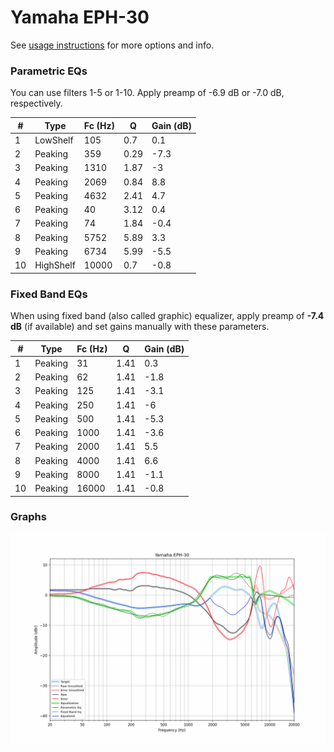# Yamaha EPH-30
See [usage instructions](https://github.com/jaakkopasanen/AutoEq#usage) for more options and info.

### Parametric EQs
You can use filters 1-5 or 1-10. Apply preamp of -6.9 dB or -7.0 dB, respectively.

|   # | Type      |   Fc (Hz) |    Q |   Gain (dB) |
|-----|-----------|-----------|------|-------------|
|   1 | LowShelf  |       105 | 0.7  |         0.1 |
|   2 | Peaking   |       359 | 0.29 |        -7.3 |
|   3 | Peaking   |      1310 | 1.87 |        -3   |
|   4 | Peaking   |      2069 | 0.84 |         8.8 |
|   5 | Peaking   |      4632 | 2.41 |         4.7 |
|   6 | Peaking   |        40 | 3.12 |         0.4 |
|   7 | Peaking   |        74 | 1.84 |        -0.4 |
|   8 | Peaking   |      5752 | 5.89 |         3.3 |
|   9 | Peaking   |      6734 | 5.99 |        -5.5 |
|  10 | HighShelf |     10000 | 0.7  |        -0.8 |

### Fixed Band EQs
When using fixed band (also called graphic) equalizer, apply preamp of **-7.4 dB** (if available) and set gains manually with these parameters.

|   # | Type    |   Fc (Hz) |    Q |   Gain (dB) |
|-----|---------|-----------|------|-------------|
|   1 | Peaking |        31 | 1.41 |         0.3 |
|   2 | Peaking |        62 | 1.41 |        -1.8 |
|   3 | Peaking |       125 | 1.41 |        -3.1 |
|   4 | Peaking |       250 | 1.41 |        -6   |
|   5 | Peaking |       500 | 1.41 |        -5.3 |
|   6 | Peaking |      1000 | 1.41 |        -3.6 |
|   7 | Peaking |      2000 | 1.41 |         5.5 |
|   8 | Peaking |      4000 | 1.41 |         6.6 |
|   9 | Peaking |      8000 | 1.41 |        -1.1 |
|  10 | Peaking |     16000 | 1.41 |        -0.8 |

### Graphs
![](./Yamaha%20EPH-30.png)

